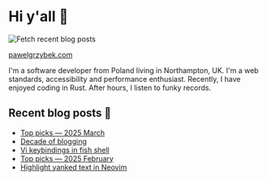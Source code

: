 # Hi y'all 👋

![Fetch recent blog posts](https://github.com/pawelgrzybek/pawelgrzybek/workflows/Fetch%20recent%20blog%20posts/badge.svg)

[pawelgrzybek.com](https://pawelgrzybek.com)

I'm a software developer from Poland living in Northampton, UK. I'm a web standards, accessibility and performance enthusiast. Recently, I have enjoyed coding in Rust. After hours, I listen to funky records.

## Recent blog posts 📝

<!-- FEED-START -->
- [Top picks — 2025 March](https://pawelgrzybek.com/top-picks-2025-march/)
- [Decade of blogging](https://pawelgrzybek.com/decade-of-blogging/)
- [Vi keybindings in fish shell](https://pawelgrzybek.com/vi-keybindings-in-fish-shell/)
- [Top picks — 2025 February](https://pawelgrzybek.com/top-picks-2025-february/)
- [Highlight yanked text in Neovim](https://pawelgrzybek.com/highlight-yanked-text-in-neovim/)
<!-- FEED-END -->